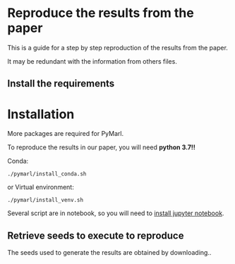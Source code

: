 # Reproduce the results from the paper

This is a guide for a step by step reproduction of the results from the paper.

It may be redundant with the information from others files.

## Install the requirements

# Installation
More packages are required for PyMarl.

To reproduce the results in our paper, you will need **python 3.7!!**

Conda:
```
./pymarl/install_conda.sh
```

or Virtual environment:
```
./pymarl/install_venv.sh
```

Several script are in notebook, so you will need to [install jupyter notebook](https://jupyter.org/install).

## Retrieve seeds to execute to reproduce

The seeds used to generate the results are obtained by downloading..